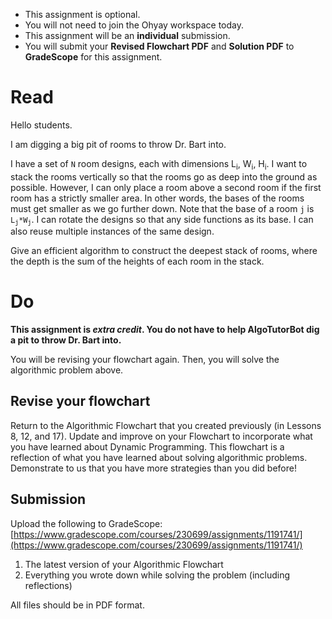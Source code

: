 
<div class="alert alert-info -waltz-literal">
  <ul>
    <li>This assignment is optional.</li>
    <li>You will not need to join the Ohyay workspace today.</li>
    <li>This assignment will be an <strong>individual</strong> submission.</li>
    <li>You will submit your <strong>Revised Flowchart PDF</strong> and <strong>Solution PDF</strong> to <strong>GradeScope</strong> for this assignment.</li>
  </ul>
</div>

# Read

Hello students.

I am digging a big pit of rooms to throw Dr. Bart into.

I have a set of `N` room designs, each with dimensions L<sub>i</sub>, W<sub>i</sub>, H<sub>i</sub>.
I want to stack the rooms vertically so that the rooms go as deep into the ground as possible.
However, I can only place a room above a second room if the first room has a strictly smaller area.
In other words, the bases of the rooms must get smaller as we go further down.
Note that the base of a room `j` is <code>L<sub>j</sub>*W<sub>j</sub></code>.
I can rotate the designs so that any side functions as its base.
I can also reuse multiple instances of the same design.

Give an efficient algorithm to construct the deepest stack of rooms, where the depth is
the sum of the heights of each room in the stack.

# Do

**This assignment is *extra credit*. You do not have to help AlgoTutorBot dig a pit to throw Dr. Bart into.**

You will be revising your flowchart again.
Then, you will solve the algorithmic problem above.

## Revise your flowchart

Return to the Algorithmic Flowchart that you created previously (in Lessons 8, 12, and 17).
Update and improve on your Flowchart to incorporate what you have learned about Dynamic Programming.
This flowchart is a reflection of what you have learned about solving algorithmic problems.
Demonstrate to us that you have more strategies than you did before!

## Submission

Upload the following to GradeScope: [https://www.gradescope.com/courses/230699/assignments/1191741/](https://www.gradescope.com/courses/230699/assignments/1191741/)

1. The latest version of your Algorithmic Flowchart
2. Everything you wrote down while solving the problem (including reflections)

All files should be in PDF format.
